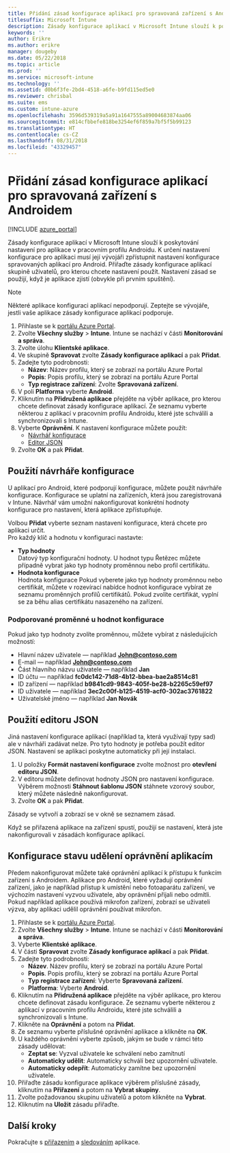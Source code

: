 ```yaml
---
title: Přidání zásad konfigurace aplikací pro spravovaná zařízení s Androidem
titlesuffix: Microsoft Intune
description: Zásady konfigurace aplikací v Microsoft Intune slouží k poskytování nastavení, když uživatelé spustí aplikaci v pracovním profilu Androidu.
keywords: ''
author: Erikre
ms.author: erikre
manager: dougeby
ms.date: 05/22/2018
ms.topic: article
ms.prod: ''
ms.service: microsoft-intune
ms.technology: ''
ms.assetid: d0b6f3fe-2bd4-4518-a6fe-b9fd115ed5e0
ms.reviewer: chrisbal
ms.suite: ems
ms.custom: intune-azure
ms.openlocfilehash: 3596d539319a5a91a1647555a89004683874aa06
ms.sourcegitcommit: e814cfbbefe818be3254ef6f859a7bf5f5b99123
ms.translationtype: HT
ms.contentlocale: cs-CZ
ms.lasthandoff: 08/31/2018
ms.locfileid: "43329457"
---
```

# <a name="add-app-configuration-policies-for-managed-android-devices"></a>Přidání zásad konfigurace aplikací pro spravovaná zařízení s Androidem

[!INCLUDE [azure_portal](./includes/azure_portal.md)]

Zásady konfigurace aplikací v Microsoft Intune slouží k poskytování nastavení pro aplikace v pracovním profilu Androidu. K určení nastavení konfigurace pro aplikaci musí její vývojáři zpřístupnit nastavení konfigurace spravovaných aplikací pro Android. Přiřaďte zásady konfigurace aplikací skupině uživatelů, pro kterou chcete nastavení použít.  Nastavení zásad se použijí, když je aplikace zjistí (obvykle při prvním spuštění).

> [!Note]  
> Některé aplikace konfiguraci aplikací nepodporují. Zeptejte se vývojáře, jestli vaše aplikace zásady konfigurace aplikací podporuje.

1. Přihlaste se k [portálu Azure Portal](https://portal.azure.com).
2. Zvolte **Všechny služby** > **Intune**. Intune se nachází v části **Monitorování a správa**.
3. Zvolte úlohu **Klientské aplikace**.
4. Ve skupině **Spravovat** zvolte **Zásady konfigurace aplikací** a pak **Přidat**.
5. Zadejte tyto podrobnosti:
    - **Název**: Název profilu, který se zobrazí na portálu Azure Portal
    - **Popis**: Popis profilu, který se zobrazí na portálu Azure Portal
    - **Typ registrace zařízení**: Zvolte **Spravovaná zařízení**.
6. V poli **Platforma** vyberte **Android**.
7. Kliknutím na **Přidružená aplikace** přejděte na výběr aplikace, pro kterou chcete definovat zásady konfigurace aplikací. Ze seznamu vyberte některou z aplikací v pracovním profilu Androidu, které jste schválili a synchronizovali s Intune.
8. Vyberte **Oprávnění**. K nastavení konfigurace můžete použít:
    - [Návrhář konfigurace](#Use-the-configuration-designer)
    - [Editor JSON](#Enter-the-JSON-editor)
9. Zvolte **OK** a pak **Přidat**.

## <a name="use-the-configuration-designer"></a>Použití návrháře konfigurace

U aplikací pro Android, které podporují konfigurace, můžete použít návrháře konfigurace. Konfigurace se uplatní na zařízeních, která jsou zaregistrovaná v Intune. Návrhář vám umožní nakonfigurovat konkrétní hodnoty konfigurace pro nastavení, která aplikace zpřístupňuje.

Volbou **Přidat** vyberte seznam nastavení konfigurace, která chcete pro aplikaci určit.  
Pro každý klíč a hodnotu v konfiguraci nastavte:

  - **Typ hodnoty**  
    Datový typ konfigurační hodnoty. U hodnot typu Řetězec můžete případně vybrat jako typ hodnoty proměnnou nebo profil certifikátu.
  - **Hodnota konfigurace**  
    Hodnota konfigurace Pokud vyberete jako typ hodnoty proměnnou nebo certifikát, můžete v rozevírací nabídce hodnot konfigurace vybírat ze seznamu proměnných profilů certifikátů.  Pokud zvolíte certifikát, vyplní se za běhu alias certifikátu nasazeného na zařízení.
    
### <a name="supported-variables-for-configuration-values"></a>Podporované proměnné u hodnot konfigurace

Pokud jako typ hodnoty zvolíte proměnnou, můžete vybírat z následujících možností:
- Hlavní název uživatele — například **John@contoso.com**
- E-mail — například **John@contoso.com**
- Část hlavního názvu uživatele — například **Jan**
- ID účtu — například **fc0dc142-71d8-4b12-bbea-bae2a8514c81**
- ID zařízení — například **b9841cd9-9843-405f-be28-b2265c59ef97**
- ID uživatele — například **3ec2c00f-b125-4519-acf0-302ac3761822**
- Uživatelské jméno — například **Jan Novák**


## <a name="enter-the-json-editor"></a>Použití editoru JSON

Jiná nastavení konfigurace aplikací (například ta, která využívají typy sad) ale v návrháři zadávat nelze. Pro tyto hodnoty je potřeba použít editor JSON. Nastavení se aplikaci poskytne automaticky při její instalaci.

1. U položky **Formát nastavení konfigurace** zvolte možnost pro **otevření editoru JSON**.
2. V editoru můžete definovat hodnoty JSON pro nastavení konfigurace. Výběrem možnosti **Stáhnout šablonu JSON** stáhnete vzorový soubor, který můžete následně nakonfigurovat.
3. Zvolte **OK** a pak **Přidat**.

Zásady se vytvoří a zobrazí se v okně se seznamem zásad.

Když se přiřazená aplikace na zařízení spustí, použijí se nastavení, která jste nakonfigurovali v zásadách konfigurace aplikací.

## <a name="preconfigure-the-permissions-grant-state-for-apps"></a>Konfigurace stavu udělení oprávnění aplikacím

Předem nakonfigurovat můžete také oprávnění aplikací k přístupu k funkcím zařízení s Androidem. Aplikace pro Android, které vyžadují oprávnění zařízení, jako je například přístup k umístění nebo fotoaparátu zařízení, ve výchozím nastavení vyzvou uživatele, aby oprávnění přijali nebo odmítli. Pokud například aplikace používá mikrofon zařízení, zobrazí se uživateli výzva, aby aplikaci udělil oprávnění používat mikrofon.

1. Přihlaste se k [portálu Azure Portal](https://portal.azure.com).
2. Zvolte **Všechny služby** > **Intune**. Intune se nachází v části **Monitorování a správa**.
3. Vyberte **Klientské aplikace**.
3. V části **Spravovat** zvolte **Zásady konfigurace aplikací** a pak **Přidat**.
4. Zadejte tyto podrobnosti:
    - **Název**. Název profilu, který se zobrazí na portálu Azure Portal
    - **Popis**. Popis profilu, který se zobrazí na portálu Azure Portal
    - **Typ registrace zařízení**: Vyberte **Spravovaná zařízení**.
    - **Platforma**: Vyberte **Android**.
5. Kliknutím na **Přidružená aplikace** přejděte na výběr aplikace, pro kterou chcete definovat zásadu konfigurace. Ze seznamu vyberte některou z aplikací v pracovním profilu Androidu, které jste schválili a synchronizovali s Intune.
6. Klikněte na **Oprávnění** a potom na **Přidat**.
7. Ze seznamu vyberte příslušné oprávnění aplikace a klikněte na **OK**.
8. U každého oprávnění vyberte způsob, jakým se bude v rámci této zásady udělovat:
    - **Zeptat se**: Vyzval uživatele ke schválení nebo zamítnutí
    - **Automaticky udělit**: Automaticky schválí bez upozornění uživatele.
    - **Automaticky odepřít**: Automaticky zamítne bez upozornění uživatele.
9. Přiřaďte zásadu konfigurace aplikace výběrem příslušné zásady, kliknutím na **Přiřazení** a potom na **Vybrat skupiny**.
10. Zvolte požadovanou skupinu uživatelů a potom klikněte na **Vybrat**.
11. Kliknutím na **Uložit** zásadu přiřaďte.

## <a name="next-steps"></a>Další kroky

Pokračujte s [přiřazením](apps-deploy.md) a [sledováním](apps-monitor.md) aplikace.

